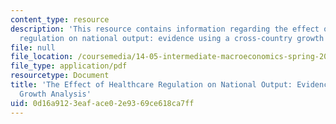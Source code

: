 ```yaml
---
content_type: resource
description: 'This resource contains information regarding the effect of healthcare
  regulation on national output: evidence using a cross-country growth analysis.'
file: null
file_location: /coursemedia/14-05-intermediate-macroeconomics-spring-2013/0d16a9123eaface02e9369ce618ca7ff_MIT14_05S13_healthcare.pdf
file_type: application/pdf
resourcetype: Document
title: 'The Effect of Healthcare Regulation on National Output: Evidence using a Cross-Country
  Growth Analysis'
uid: 0d16a912-3eaf-ace0-2e93-69ce618ca7ff
---
```

